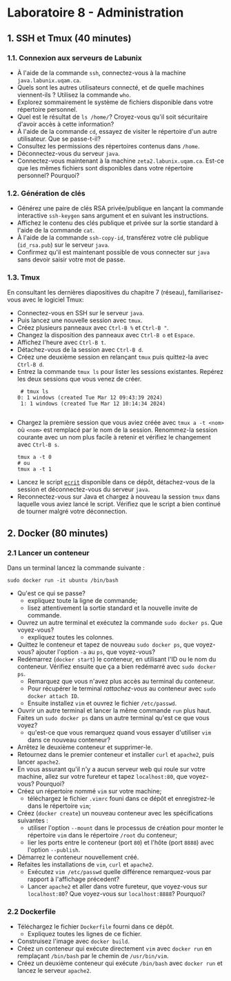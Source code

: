 # Laboratoire 8 - Administration

## 1. SSH et Tmux (40 minutes)

### 1.1. Connexion aux serveurs de Labunix

- À l'aide de la commande `ssh`, connectez-vous à la machine
  `java.labunix.uqam.ca`.
- Quels sont les autres utilisateurs connecté, et de quelle machines
  viennent-ils ? Utilisez la commande `who`.
- Explorez sommairement le système de fichiers disponible dans votre répertoire
  personnel.
- Quel est le résultat de `ls /home/`? Croyez-vous qu'il soit sécuritaire
  d'avoir accès à cette information?
- À l'aide de la commande `cd`, essayez de visiter le répertoire d'un autre
  utilisateur. Que se passe-t-il?
- Consultez les permissions des répertoires contenus dans `/home`.
- Déconnectez-vous du serveur `java`.
- Connectez-vous maintenant à la machine `zeta2.labunix.uqam.ca`. Est-ce que les
  mêmes fichiers sont disponibles dans votre répertoire personnel? Pourquoi?

### 1.2. Génération de clés

- Générez une paire de clés RSA privée/publique en lançant la commande
  interactive `ssh-keygen` sans argument et en suivant les instructions.
- Affichez le contenu des clés publique et privée sur la sortie standard à
  l'aide de la commande `cat`.
- À l'aide de la commande `ssh-copy-id`, transférez votre clé publique
  (`id_rsa.pub`) sur le serveur `java`.
- Confirmez qu'il est maintenant possible de vous connecter sur `java` sans
  devoir saisir votre mot de passe.

### 1.3. Tmux

En consultant les dernières diapositives du chapitre 7 (réseau),
familiarisez-vous avec le logiciel Tmux:

- Connectez-vous en SSH sur le serveur `java`.
- Puis lancez une nouvelle session avec `tmux`.
- Créez plusieurs panneaux avec `Ctrl-B %` et `Ctrl-B "`.
- Changez la disposition des panneaux avec `Ctrl-B o` et `Espace`.
- Affichez l'heure avec `Ctrl-B t`.
- Détachez-vous de la session avec `Ctrl-B d`.
- Créez une deuxième session en relançant `tmux` puis quittez-la avec
  `Ctrl-B d`.
- Entrez la commande `tmux ls` pour lister les sessions existantes. Repérez les
  deux sessions que vous venez de créer.
  ```
   # tmux ls                                                                                  0: 1 windows (created Tue Mar 12 09:43:39 2024) 
   1: 1 windows (created Tue Mar 12 10:14:34 2024) 
   
  ```
- Chargez la première session que vous aviez créée avec `tmux a -t <nom>` où
  `<nom>` est remplacé par le nom de la session. Renommez-la session courante
  avec un nom plus facile à retenir et vérifiez le changement avec `Ctrl-B s`.
  ```
  tmux a -t 0 
  # ou
  tmux a -t 1
  ```
- Lancez le script [`ecrit`](./ecrit) disponible dans ce dépôt, détachez-vous
  de la session et déconnectez-vous du serveur `java`.
- Reconnectez-vous sur Java et chargez à nouveau la session `tmux` dans
  laquelle vous aviez lancé le script. Vérifiez que le script a bien continué
  de tourner malgré votre déconnection.

## 2. Docker (80 minutes)

### 2.1 Lancer un conteneur

Dans un terminal lancez la commande suivante :
```
sudo docker run -it ubuntu /bin/bash
```
- Qu'est ce qui se passe?
    - expliquez toute la ligne de commande;
    - lisez attentivement la sortie standard et la nouvelle invite de commande.
- Ouvrez un autre terminal et exécutez la commande `sudo docker ps`. Que voyez-vous? 
    - expliquez toutes les colonnes.
- Quittez le conteneur et tapez de nouveau `sudo docker ps`, que voyez-vous? ajouter l'option `-a` au `ps`, que voyez-vous? 
- Redémarrez (`docker start`) le conteneur, en utilisant l'ID ou le nom du conteneur. Vérifiez ensuite que ça a bien redémarré avec `sudo docker ps`. 
   - Remarquez que vous n'avez plus accès au terminal du conteneur.
   - Pour récupérer le terminal _rattachez-vous_ au conteneur avec `sudo docker attach ID`.
   - Ensuite installez `vim` et ouvrez le fichier `/etc/passwd`.
- Ouvrir un autre terminal et lancer la même commande `run` plus haut. Faites un `sudo docker ps` dans un autre terminal qu'est ce que vous voyez?
    - qu'est-ce que vous remarquez quand vous essayer d'utiliser `vim` dans ce nouveau conteneur?
- Arrêtez le deuxième conteneur et supprimer-le.
- Retournez dans le premier conteneur et installer `curl` et `apache2`, puis lancer `apache2`.
- En vous assurant qu'il n'y a aucun serveur web qui roule sur votre machine, allez sur votre fureteur et tapez `localhost:80`, que voyez-vous? Pourquoi?
- Créez un répertoire nommé `vim` sur votre machine;
    - téléchargez le fichier `.vimrc` founi dans ce dépôt et enregistrez-le dans le répertoire `vim`;
- Créez (`docker create`) un nouveau conteneur avec les spécifications suivantes :
    - utiliser l'option `--mount` dans le processus de création pour monter le répertoire `vim` dans le répertoire `/root` du conteneur;
    - lier les ports entre le conteneur (port `80`) et l'hôte (port `8888`) avec l'option `--publish`.
- Démarrez le conteneur nouvellement créé. 
- Refaites les installations de `vim`, `curl` et `apache2`.
    - Exécutez `vim /etc/passwd` quelle différence remarquez-vous par rapport à l'affichage précedent?
    - Lancer `apache2` et aller dans votre fureteur, que voyez-vous sur `localhost:80`? Que voyez-vous sur `localhost:8888`? Pourquoi?

### 2.2 Dockerfile
- Téléchargez le fichier `Dockerfile` fourni dans ce dépôt.
    - Expliquez toutes les lignes de ce fichier.
- Construisez l'image avec `docker build`.
- Créez un conteneur qui exécute directement `vim` avec `docker run` en remplaçant `/bin/bash` par le chemin de `/usr/bin/vim`.
- Créez un deuxième conteneur qui exécute `/bin/bash` avec `docker run` et lancez le serveur `apache2`.
